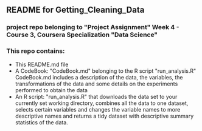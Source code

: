 ## README for Getting_Cleaning_Data

### project repo belonging to "Project Assignment" Week 4 - Course 3, Coursera Specialization "Data Science"

### This repo contains:

* This README.md file
* A CodeBook: "CodeBook.md" belonging to the R script "run_analysis.R"
CodeBook.md includes a description of the data, the variables, the transformations of the data and some details on the experiments performed to obtain the data
* An R script: "run_analysis.R" that downloads the data set to your currently set working directory, combines all the data to one dataset, selects certain variables and changes the variable names to more descriptive names and returns a tidy dataset with descriptive summary statistics of the data.
